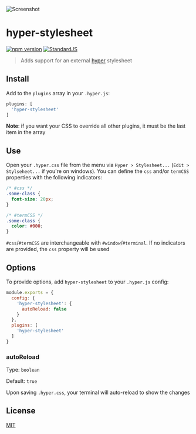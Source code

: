 ![Screenshot](https://raw.githubusercontent.com/chrisdothtml/hyper-stylesheet/master/img/screenshot.gif)

# hyper-stylesheet

[![npm version](https://img.shields.io/npm/v/hyper-stylesheet.svg)](https://www.npmjs.com/package/hyper-stylesheet)
[![StandardJS](https://img.shields.io/badge/code_style-standard-brightgreen.svg)](https://standardjs.com)

> Adds support for an external [hyper](https://hyper.is) stylesheet

## Install

Add to the `plugins` array in your `.hyper.js`:

```javascript
plugins: [
  'hyper-stylesheet'
]
```

**Note**: if you want your CSS to override all other plugins, it must be the last item in the array

## Use

Open your `.hyper.css` file from the menu via `Hyper > Stylesheet...` (`Edit > Stylseheet...` if you're on windows). You can define the `css` and/or `termCSS` properties with the following indicators:

```css
/* #css */
.some-class {
  font-size: 20px;
}

/* #termCSS */
.some-class {
  color: #000;
}
```

`#css`/`#termCSS` are interchangeable with `#window`/`#terminal`. If no indicators are provided, the `css` property will be used

## Options

To provide options, add `hyper-stylesheet` to your `.hyper.js` config:

```javascript
module.exports = {
  config: {
    'hyper-stylesheet': {
      autoReload: false
    }
  },
  plugins: [
    'hyper-stylesheet'
  ]
}
```

### autoReload

Type: `boolean`

Default: `true`

Upon saving `.hyper.css`, your terminal will auto-reload to show the changes

## License

[MIT](LICENSE)
